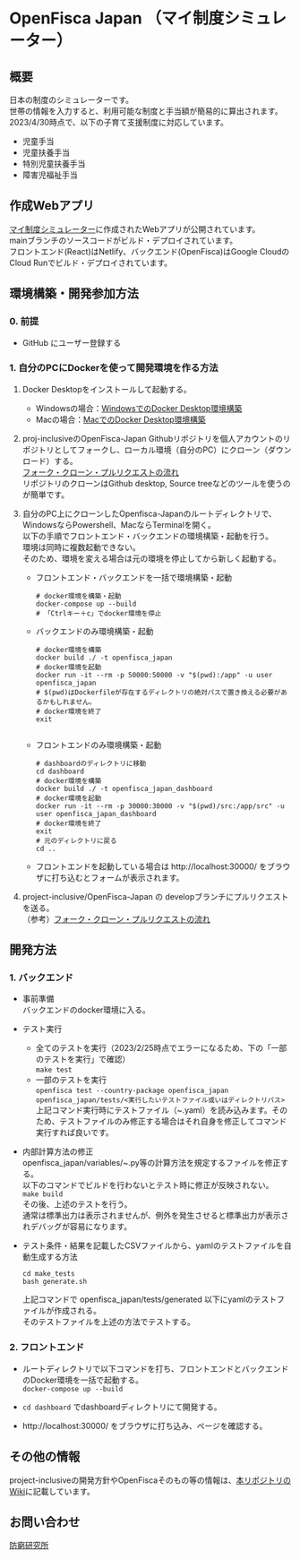 # OpenFisca Japan （マイ制度シミュレーター）

## 概要
日本の制度のシミュレーターです。  
世帯の情報を入力すると、利用可能な制度と手当額が簡易的に算出されます。  
2023/4/30時点で、以下の子育て支援制度に対応しています。

- 児童手当
- 児童扶養手当
- 特別児童扶養手当
- 障害児福祉手当

## 作成Webアプリ
[マイ制度シミュレーター](https://myseido-simulator.netlify.app/)に作成されたWebアプリが公開されています。  
mainブランチのソースコードがビルド・デプロイされています。  
フロントエンド(React)はNetlify、バックエンド(OpenFisca)はGoogle CloudのCloud Runでビルド・デプロイされています。

## 環境構築・開発参加方法

### 0. 前提

- GitHub にユーザー登録する

### 1. 自分のPCにDockerを使って開発環境を作る方法

1. Docker Desktopをインストールして起動する。
    - Windowsの場合：[WindowsでのDocker Desktop環境構築](https://chigusa-web.com/blog/windows%E3%81%ABdocker%E3%82%92%E3%82%A4%E3%83%B3%E3%82%B9%E3%83%88%E3%83%BC%E3%83%AB%E3%81%97%E3%81%A6python%E7%92%B0%E5%A2%83%E3%82%92%E6%A7%8B%E7%AF%89/)
    - Macの場合：[MacでのDocker Desktop環境構築](https://matsuand.github.io/docs.docker.jp.onthefly/desktop/mac/install/)

1. proj-inclusiveのOpenFisca-Japan Githubリポジトリを個人アカウントのリポジトリとしてフォークし、ローカル環境（自分のPC）にクローン（ダウンロード）する。  
  [フォーク・クローン・プルリクエストの流れ](https://techtechmedia.com/how-to-fork-github/)    
   リポジトリのクローンはGithub desktop, Source treeなどのツールを使うのが簡単です。
1. 自分のPC上にクローンしたOpenfisca-Japanのルートディレクトリで、WindowsならPowershell、MacならTerminalを開く。  
以下の手順でフロントエンド・バックエンドの環境構築・起動を行う。  
環境は同時に複数起動できない。  
そのため、環境を変える場合は元の環境を停止してから新しく起動する。

    - フロントエンド・バックエンドを一括で環境構築・起動  
      ```
      # docker環境を構築・起動
      docker-compose up --build
      # 「Ctrlキー＋c」でdocker環境を停止
      ```

    - バックエンドのみ環境構築・起動
      ```
      # docker環境を構築
      docker build ./ -t openfisca_japan
      # docker環境を起動
      docker run -it --rm -p 50000:50000 -v "$(pwd):/app" -u user openfisca_japan
      # $(pwd)はDockerfileが存在するディレクトリの絶対パスで置き換える必要があるかもしれません。
      # docker環境を終了
      exit
  
    - フロントエンドのみ環境構築・起動
      ```
      # dashboardのディレクトリに移動
      cd dashboard
      # docker環境を構築
      docker build ./ -t openfisca_japan_dashboard
      # docker環境を起動
      docker run -it --rm -p 30000:30000 -v "$(pwd)/src:/app/src" -u user openfisca_japan_dashboard
      # docker環境を終了
      exit
      # 元のディレクトリに戻る
      cd ..
      ```
    - フロントエンドを起動している場合は
      http://localhost:30000/ をブラウザに打ち込むとフォームが表示されます。

1. project-inclusive/OpenFisca-Japan の developブランチにプルリクエストを送る。  
（参考）[フォーク・クローン・プルリクエストの流れ](https://techtechmedia.com/how-to-fork-github/)   



## 開発方法

### 1. バックエンド

- 事前準備  
バックエンドのdocker環境に入る。

- テスト実行
  - 全てのテストを実行（2023/2/25時点でエラーになるため、下の「一部のテストを実行」で確認）  
  `make test` 
  - 一部のテストを実行  
  `openfisca test --country-package openfisca_japan openfisca_japan/tests/<実行したいテストファイル或いはディレクトリパス>`    
  上記コマンド実行時にテストファイル（~.yaml）を読み込みます。そのため、テストファイルのみ修正する場合はそれ自身を修正してコマンド実行すれば良いです。

- 内部計算方法の修正  
openfisca_japan/variables/~.py等の計算方法を規定するファイルを修正する。  
以下のコマンドでビルドを行わないとテスト時に修正が反映されない。  
`make build`   
その後、上述のテストを行う。  
通常は標準出力は表示されませんが、例外を発生させると標準出力が表示されデバッグが容易になります。

- テスト条件・結果を記載したCSVファイルから、yamlのテストファイルを自動生成する方法
  ```
  cd make_tests
  bash generate.sh
  ```
  上記コマンドで openfisca_japan/tests/generated 以下にyamlのテストファイルが作成される。  
  そのテストファイルを上述の方法でテストする。


### 2. フロントエンド

- ルートディレクトリで以下コマンドを打ち、フロントエンドとバックエンドのDocker環境を一括で起動する。  
`docker-compose up --build`

- `cd dashboard` でdashboardディレクトリにて開発する。

- http://localhost:30000/ をブラウザに打ち込み、ページを確認する。


## その他の情報

project-inclusiveの開発方針やOpenFiscaそのもの等の情報は、[本リポジトリのWiki](https://github.com/project-inclusive/OpenFisca-Japan/wiki)に記載しています。


## お問い合わせ
[防窮研究所](https://www.facebook.com/Institute.for.Poverty.Prevention)